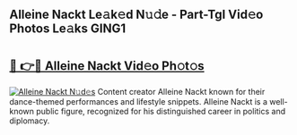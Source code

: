 ## Alleine Nackt Le𝚊k𝚎d N𝚞𝚍e - Part-TgI Vid𝚎o Photos Le𝚊ks GING1

# <h2><a href="http://fb1vpqq.evod.top/?m=Alleine+Nackt">🔗 👉🔴 Alleine Nackt Vid𝚎o Ph𝚘t𝚘s</a></h2>

[![Alleine Nackt N𝚞d𝚎s](https://i.imgur.com/8V9OHl7.gif)](http://fb1vpqq.evod.top/?m=Alleine+Nackt)
Content creator Alleine Nackt known for their dance-themed performances and lifestyle snippets. Alleine Nackt is a well-known public figure, recognized for his distinguished career in politics and diplomacy. 
